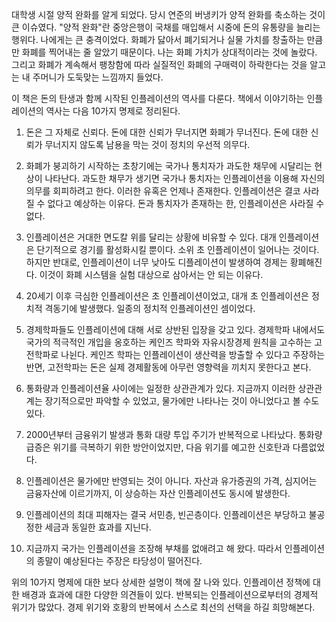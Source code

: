 대학생 시절 양적 완화를 알게 되었다. 당시 연준의 버냉키가 양적 완화를 축소하는 것이 큰 이슈였다. "양적 완화"란 중앙은행이 국채를 매입해서 시중에 돈의 유통량을 늘리는 행위다. 나에게는 큰 충격이었다. 화폐가 닳아서 폐기되거나 실물 가치를 창출하는 만큼만 화폐를 찍어내는 줄 알았기 때문이다. 나는 화폐 가치가 상대적이라는 것에 놀랐다. 그리고 화폐가 계속해서 팽창함에 따라 실질적인 화폐의 구매력이 하락한다는 것을 알고는 내 주머니가 도둑맞는 느낌까지 들었다.

이 책은 돈의 탄생과 함께 시작된 인플레이션의 역사를 다룬다. 책에서 이야기하는 인플레이션의 역사는 다음 10가지 명제로 정리된다.

1. 돈은 그 자체로 신뢰다. 돈에 대한 신뢰가 무너지면 화폐가 무너진다. 돈에 대한 신뢰가 무너지지 않도록 남용을 막는 것이 정치의 우선적 의무다.

2. 화폐가 붕괴하기 시작하는 초창기에는 국가나 통치자가 과도한 채무에 시달리는 현상이 나타난다. 과도한 채무가 생기면 국가나 통치자는 인플레이션을 이용해 자신의 의무를 회피하려고 한다. 이러한 유혹은 언제나 존재한다. 인플레이션은 결코 사라질 수 없다고 예상하는 이유다. 돈과 통치자가 존재하는 한, 인플레이션은 사라질 수 없다.

3. 인플레이션은 거대한 면도칼 위를 달리는 상황에 비유할 수 있다. 대개 인플레이션은 단기적으로 경기를 활성화시킬 뿐이다. 소위 초 인플레이션이 일어나는 것이다. 하지만 반대로, 인플레이션이 너무 낮아도 디플레이션이 발생하여 경제는 황폐해진다. 이것이 화폐 시스템을 실험 대상으로 삼아서는 안 되는 이유다.

4. 20세기 이후 극심한 인플레이션은 초 인플레이션이었고, 대개 초 인플레이션은 정치적 격동기에 발생했다. 일종의 정치적 인플레이션인 셈이었다.

5. 경제학파들도 인플레이션에 대해 서로 상반된 입장을 갖고 있다. 경제학파 내에서도 국가의 적극적인 개입을 옹호하는 케인즈 학파와 자유시장경제 원칙을 고수하는 고전학파로 나뉜다. 케인즈 학파는 인플레이션이 생산력을 방출할 수 있다고 주장하는 반면, 고전학파는 돈은 실제 경제활동에 아무런 영향력을 끼치지 못한다고 본다.

6. 통화량과 인플레이션율 사이에는 일정한 상관관계가 있다. 지금까지 이러한 상관관계는 장기적으로만 파악할 수 있었고, 물가에만 나타나는 것이 아니었다고 볼 수도 있다.

7. 2000년부터 금융위기 발생과 통화 대량 투입 주기가 반복적으로 나타났다. 통화량 급증은 위기를 극복하기 위한 방안이었지만, 다음 위기를 예고한 신호탄과 다름없었다.

8. 인플레이션은 물가에만 반영되는 것이 아니다. 자산과 유가증권의 가격, 심지어는 금융자산에 이르기까지, 이 상승하는 자산 인플레이션도 동시에 발생한다.

9. 인플레이션의 최대 피해자는 결국 서민층, 빈곤층이다. 인플레이션은 부당하고 불공정한 세금과 동일한 효과를 지닌다.

10. 지금까지 국가는 인플레이션을 조장해 부채를 없애려고 해 왔다. 따라서 인플레이션의 종말이 예상된다는 주장은 타당성이 떨어진다.

위의 10가지 명제에 대한 보다 상세한 설명이 책에 잘 나와 있다. 인플레이션 정책에 대한 배경과 효과에 대한 다양한 의견들이 있다. 반복되는 인플레이션으로부터의 경제적 위기가 많았다. 경제 위기와 호황의 반복에서 스스로 최선의 선택을 하길 희망해본다.